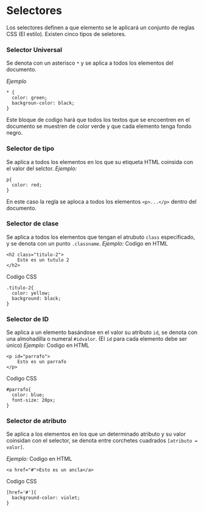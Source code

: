 # Selectores

Los selectores definen a que elemento se le aplicará un conjunto de reglas CSS (El estilo). Existen cinco tipos de seletores.

### Selector Universal

Se denota con un asterisco `*` y se aplica a todos los elementos del documento.

_Ejemplo_

```
* {
  color: green;
  backgroun-color: black;
}
```

Este bloque de codigo hará que todos los textos que se encoentren en el documento se muestren de color verde y que cada elemento tenga fondo negro.

### Selector de tipo

Se aplica a todos los elementos en los que su etiqueta HTML coinsida con el valor del selctor.
_Ejemplo:_

```
p{
  color: red;
}
```

En este caso la regla se aploca a todos los elementos `<p>...</p>` dentro del documento.

### Selector de clase

Se aplica a todos los elementos que tengan el atrubuto `class` especificado, y se denota con un punto `.classname`.
_Ejemplo:_
Codigo en HTML

```
<h2 class="titulo-2">
    Este es un tutulo 2
</h2>
```
Codigo CSS
```
.titulo-2{
  color: yellow;
  background: black;
}
```

### Selector de ID

Se aplica a un elemento basándose en el valor su atributo `id`, se denota con una almohadilla o numeral `#idvalor`.
(El `id` para cada elemento debe ser único)
_Ejemplo:_
Codigo en HTML

```
<p id="parrafo">
    Esto es un parrafo 
</p>
```
Codigo CSS
```
#parrafo{
  color: blue;
  font-size: 20px;
}
```

### Selector de atributo

Se aplica a los elementos en los que un determinado atributo y su valor coinsidan con el selector, se denota entre corchetes cuadrados `[atributo = valor]`.

_Ejemplo:_
Codigo en HTML

```
<a href="#">Esto es un ancla</a>
```
Codigo CSS
```
[href='#']{
  background-color: violet;
}
```